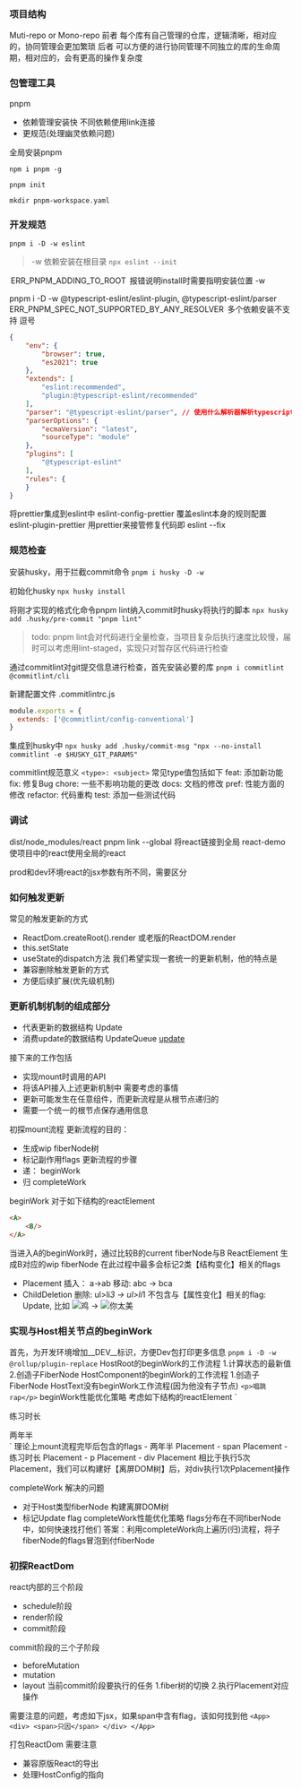 ### 项目结构

Muti-repo or Mono-repo
前者 每个库有自己管理的仓库，逻辑清晰，相对应的，协同管理会更加繁琐
后者 可以方便的进行协同管理不同独立的库的生命周期，相对应的，会有更高的操作复杂度

### 包管理工具
pnpm 
- 依赖管理安装快 不同依赖使用link连接
- 更规范(处理幽灵依赖问题)

全局安装pnpm

` npm i pnpm -g `

`pnpm init`

`mkdir pnpm-workspace.yaml`

### 开发规范
`pnpm i -D -w eslint`
> -w 依赖安装在根目录
`npx eslint --init`

 ERR_PNPM_ADDING_TO_ROOT  报错说明install时需要指明安装位置 -w

pnpm i -D -w @typescript-eslint/eslint-plugin, @typescript-eslint/parser
 
ERR_PNPM_SPEC_NOT_SUPPORTED_BY_ANY_RESOLVER  多个依赖安装不支持 逗号

```json
{
    "env": {
        "browser": true,
        "es2021": true
    },
    "extends": [
        "eslint:recommended",
        "plugin:@typescript-eslint/recommended"
    ],
    "parser": "@typescript-eslint/parser", // 使用什么解析器解析typescript代码
    "parserOptions": {
        "ecmaVersion": "latest",
        "sourceType": "module"
    },
    "plugins": [
        "@typescript-eslint"
    ],
    "rules": {
    }
}
```
将prettier集成到eslint中
eslint-config-prettier 覆盖eslint本身的规则配置
eslint-plugin-prettier 用prettier来接管修复代码即 eslint --fix

### 规范检查
安装husky，用于拦截commit命令
`pnpm i husky -D -w`

初始化husky
`npx husky install`

将刚才实现的格式化命令pnpm lint纳入commit时husky将执行的脚本
`npx husky add .husky/pre-commit "pnpm lint"`
> todo: pnpm lint会对代码进行全量检查，当项目复杂后执行速度比较慢，届时可以考虑用lint-staged，实现只对暂存区代码进行检查

通过commitlint对git提交信息进行检查，首先安装必要的库
`pnpm i commitlint @commitlint/cli`

新建配置文件 .commitlintrc.js
```js
module.exports = {
  extends: ['@commitlint/config-conventional']
}
```

集成到husky中
`npx husky add .husky/commit-msg "npx --no-install commitlint -e $HUSKY_GIT_PARAMS"`

commitlint规范意义
`<type>: <subject>`
常见type值包括如下
feat: 添加新功能
fix: 修复Bug
chore: 一些不影响功能的更改
docs: 文档的修改
pref: 性能方面的修改
refactor: 代码重构
test: 添加一些测试代码

### 调试
dist/node_modules/react pnpm link --global 将react链接到全局
react-demo 使项目中的react使用全局的react

prod和dev环境react的jsx参数有所不同，需要区分

### 如何触发更新
常见的触发更新的方式
- ReactDom.createRoot().render 或老版的ReactDOM.render
- this.setState
- useState的dispatch方法
我们希望实现一套统一的更新机制，他的特点是
- 兼容删除触发更新的方式
- 方便后续扩展(优先级机制)
### 更新机制机制的组成部分
- 代表更新的数据结构 Update
- 消费update的数据结构 UpdateQueue
[update](/project/mini-react/packages/react-reconciler/src/update.drawio)

接下来的工作包括
- 实现mount时调用的API
- 将该API接入上述更新机制中
需要考虑的事情
- 更新可能发生在任意组件，而更新流程是从根节点递归的
- 需要一个统一的根节点保存通用信息

初探mount流程
更新流程的目的：
- 生成wip fiberNode树
- 标记副作用flags
更新流程的步骤
- 递： beginWork
- 归  completeWork

beginWork
对于如下结构的reactElement
```html
<A>
    <B/>
</A>
```
当进入A的beginWork时，通过比较B的current fiberNode与B ReactElement 生成B对应的wip fiberNode
在此过程中最多会标记2类【结构变化】相关的flags
- Placement
插入： a->ab 
移动: abc -> bca
- ChildDeletion
删除: ul>li*3 -> ul>li*1
不包含与【属性变化】相关的flag: Update, 比如
<img title="鸡"> ->  <img title="你太美"> 

### 实现与Host相关节点的beginWork
首先，为开发环境增加__DEV__标识，方便Dev包打印更多信息
`pnpm i -D -w @rollup/plugin-replace`
HostRoot的beginWork的工作流程
1.计算状态的最新值
2.创造子FiberNode
HostComponent的beginWork的工作流程
1.创造子FiberNode
HostText没有beginWork工作流程(因为他没有子节点)
`<p>唱跳rap</p>`
beginWork性能优化策略
考虑如下结构的reactElement
`
<div>
    <p>练习时长</p>
    <span>两年半</span>
</div>
`
理论上mount流程完毕后包含的flags
- 两年半 Placement
- span Placement
- 练习时长 Placement
- p Placement
- div Placement
  相比于执行5次Placement，我们可以构建好【离屏DOM树】后，对div执行1次Pplacement操作

completeWork
解决的问题
- 对于Host类型fiberNode 构建离屏DOM树
- 标记Update flag
completeWork性能优化策略
flags分布在不同fiberNode中，如何快速找打他们
答案：利用completeWork向上遍历(归)流程，将子fiberNode的flags冒泡到付fiberNode


### 初探ReactDom
react内部的三个阶段
- schedule阶段
- render阶段
- commit阶段

commit阶段的三个子阶段
- beforeMutation
- mutation
- layout
当前commit阶段要执行的任务
1.fiber树的切换 
2.执行Placement对应操作

需要注意的问题，考虑如下jsx，如果span中含有flag，该如何找到他
`
<App>
    <div>
        <span>只因</span>
    </div>
</App>
`

打包ReactDom
需要注意
- 兼容原版React的导出
- 处理HostConfig的指向